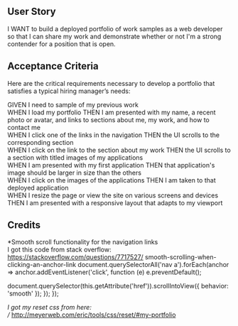 ## User Story

I WANT to build a deployed portfolio of work samples as a web developer so that I can share my work and demonstrate whether or not I'm a strong contender for a position that is open.

## Acceptance Criteria

Here are the critical requirements necessary to develop a portfolio that satisfies a typical hiring manager’s needs:<br>

GIVEN I need to sample of my previous work<br>
WHEN I load my portfolio
THEN I am presented with my name, a recent photo or avatar, and links to sections about me, my work, and how to contact me<br>
WHEN I click one of the links in the navigation
THEN the UI scrolls to the corresponding section<br>
WHEN I click on the link to the section about my work
THEN the UI scrolls to a section with titled images of my applications<br>
WHEN I am presented with my first application
THEN that application's image should be larger in size than the others<br>
WHEN I click on the images of the applications
THEN I am taken to that deployed application<br>
WHEN I resize the page or view the site on various screens and devices
THEN I am presented with a responsive layout that adapts to my viewport

## Credits

*Smooth scroll functionality for the navigation links<br>
I got this code from stack overflow: https://stackoverflow.com/questions/7717527/
smooth-scrolling-when-clicking-an-anchor-link
document.querySelectorAll('nav a').forEach(anchor =>
anchor.addEventListener('click', function (e)
e.preventDefault();<br>

document.querySelector(this.getAttribute('href')).scrollIntoView({
    behavior: 'smooth'
});
   });
});<br>

*I got my reset css from here:<br>
/* http://meyerweb.com/eric/tools/css/reset/#my-portfolio
